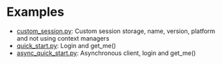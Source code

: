 # Examples
- [custom_session.py](custom_session.py): Custom session storage, name, version, platform and not using context managers
- [quick_start.py](quick_start.py): Login and get_me()
- [async_quick_start.py](async_quick_start.py): Asynchronous client, login and get_me()
